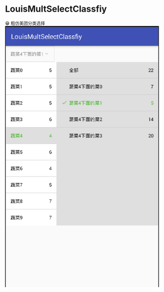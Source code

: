 # LouisMultSelectClassfiy
:grin: 粗仿美团分类选择
![image](https://github.com/louisgeek/LouisMultSelectClassfiy/blob/master/screenshots/pic1.png)

 
